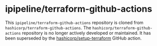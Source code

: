 # ipipeline/terraform-github-actions

This `ipipeline/terraform-github-actions` repository is cloned from `hashicorp/terraform-github-actions`. The `hashicorp/terraform-github-actions` repository is no longer actively developed or maintained. It has been superseded by the [hashicorp/setup-terraform](https://github.com/hashicorp/setup-terraform) GitHub action.
